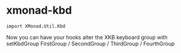 xmonad-kbd
==========

    import XMonad.Util.Kbd

Now you can have your hooks alter the XKB keyboard group with
    setKbdGroup FirstGroup / SecondGroup / ThirdGroup / FourthGroup
